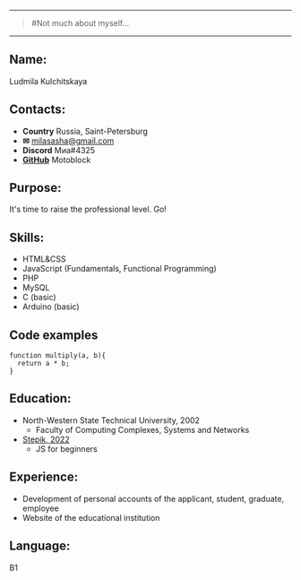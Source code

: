 ___
>#Not much about myself... 
___
## Name: 
Ludmila Kulchitskaya
## Contacts: 
- **Country** Russia, Saint-Petersburg
- **&#9993;** milasasha@gmail.com 
- **Discord** Миа#4325 
- [**GitHub**](https://github.com/Motoblock) Motoblock
## Purpose: 
It's time to raise the professional level. Go!
## Skills: 
- HTML&CSS
- JavaScript (Fundamentals, Functional Programming)
- PHP 
- MySQL
- C (basic)
- Arduino (basic)
## Code examples
``` 
function multiply(a, b){
  return a * b;
}
```
## Education: 
- North-Western State Technical University, 2002
  - Faculty of Computing Complexes, Systems and Networks  
- [Stepik, 2022](https://stepik.org/cert/1492974)
  - JS for beginners
## Experience: 
- Development of personal accounts of the applicant, student, graduate, employee
- Website of the educational institution

## Language: 
B1